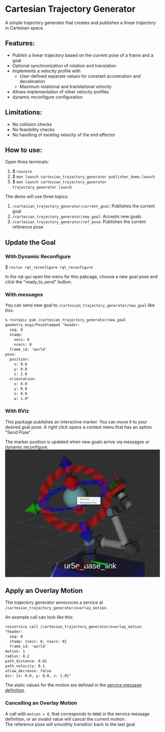 # Cartesian Trajectory Generator

A simple trajectory generator that creates and publishes a linear trajectory in Cartesian space.

## Features:
- Publish a linear trajectory based on the current pose of a frame and a goal
- Optional synchronization of rotation and translation
- Implements a velocity profile with
  - User-defined separate values for constant acceleration and deceleration
  - Maximum rotational and translational velocity
- Allows implementation of other velocity profiles
- dynamic reconfigure configuration

## Limitations:
- No collision checks
- No feasibility checks
- No handling of existing velocity of the end effector

## How to use:
Open three terminals:

1. $ `roscore`
2. $ `mon launch cartesian_trajectory_generator publisher_demo.launch`
3. $ `mon launch cartesian_trajectory_generator trajectory_generator.launch`

The demo will use three topics:
1. `/cartesian_trajectory_generator/current_goal`: Publishes the current goal
2. `/cartesian_trajectory_generator/new_goal`: Accepts new goals
3. `/cartesian_trajectory_generator/ref_pose`: Publishes the current reference pose

## Update the Goal
### With Dynamic Reconfigure

$ `rosrun rqt_reconfigure rqt_reconfigure`

In the rqt-gui open the menu for this pakcage, choose a new goal pose and click the "ready_to_send" button.

### With messages
You can send new goal to `/cartesian_trajectory_generator/new_goal` like this:
```
$ rostopic pub /cartesian_trajectory_generator/new_goal geometry_msgs/PoseStamped "header:
  seq: 0
  stamp:
    secs: 0
    nsecs: 0
  frame_id: 'world'
pose:
  position:
    x: 0.0
    y: 0.0
    z: 2.0
  orientation:
    x: 0.0
    y: 0.0
    z: 0.0
    w: 1.0"
```

### With RViz
This package publishes an interactive marker. You can move it to your desired goal pose. A right click opens a context menu that has an option "Send Pose".

The marker position is updated when new goals arrive via messages or dynamic reconfigure.
![image info](./res/interactive_marker.png)

## Apply an Overlay Motion

The trajectory generator announces a service at `/cartesian_trajectory_generator/overlay_motion`.

An example call can look like this:

```
rosservice call /cartesian_trajectory_generator/overlay_motion "header:
  seq: 0
  stamp: {secs: 0, nsecs: 0}
  frame_id: 'world'
motion: 1
radius: 0.2
path_distance: 0.01
path_velocity: 0.1
allow_decrease: false
dir: {x: 0.0, y: 0.0, z: 1.0}"
```

The static values for the motion are defined in the [service message definition](srv/OverlayMotion.srv).

### Cancelling an Overlay Motion

A call with `motion = 0`, that corresponds to `NONE` in the service message definition, or an invalid value will cancel the current motion.\
The reference pose will smoothly transition back to the last goal.